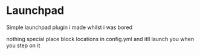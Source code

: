 # Launchpad

Simple launchpad plugin i made whilst i was bored

nothing special 
place block locations in config.yml and itll launch you when you step on it 
